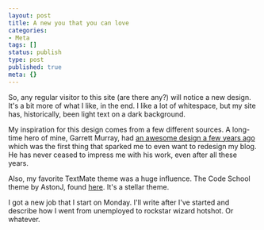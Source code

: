 ```yaml
---
layout: post
title: A new you that you can love
categories:
- Meta
tags: []
status: publish
type: post
published: true
meta: {}
---
```


So, any regular visitor to this site (are there any?) will notice a new design. It's a bit more of what I like, in the end. I like a lot of whitespace, but my site has, historically, been light text on a dark background.

My inspiration for this design comes from a few different sources. A long-time hero of mine, Garrett Murray, had [an awesome design a few years ago](http://www.flickr.com/photos/garrettmurray/428132308/in/set-72157594562449361) which was the first thing that sparked me to even want to redesign my blog. He has never ceased to impress me with his work, even after all these years.

Also, my favorite TextMate theme was a huge influence. The Code School theme by AstonJ, found [here](http://astonj.com/tech/rails-textmate-themes/). It's a stellar theme.

I got a new job that I start on Monday. I'll write after I've started and describe how I went from unemployed to rockstar wizard hotshot. Or whatever.

